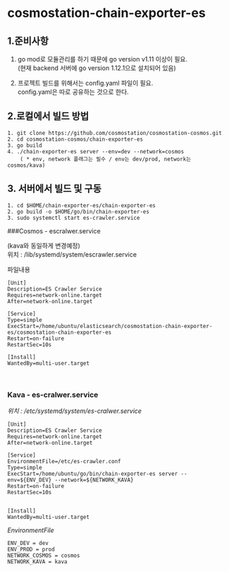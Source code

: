 # cosmostation-chain-exporter-es

## 1.준비사항

1. go mod로 모듈관리를 하기 때문에 go version v1.11 이상이 필요. <br/>
(현재 backend 서버에 go version 1.12.1으로 설치되어 있음)

2. 프로젝트 빌드를 위해서는 config.yaml 파일이 필요. <br/>
config.yaml은 따로 공유하는 것으로 한다.

## 2.로컬에서 빌드 방법
```
1. git clone https://github.com/cosmostation/cosmostation-cosmos.git
2. cd cosmostation-cosmos/chain-exporter-es
3. go build
4. ./chain-exporter-es server --env=dev --network=cosmos
    ( * env, network 플래그는 필수 / env는 dev/prod, network는 cosmos/kava)
```

## 3. 서버에서 빌드 및 구동
```
1. cd $HOME/chain-exporter-es/chain-exporter-es
2. go build -o $HOME/go/bin/chain-exporter-es
3. sudo systemctl start es-crawler.service
```



###Cosmos - escralwer.service 

(kava와 동일하게 변경예정)
<br/>
위치 : /lib/systemd/system/escrawler.service

파일내용

```
[Unit]
Description=ES Crawler Service
Requires=network-online.target
After=network-online.target

[Service]
Type=simple
ExecStart=/home/ubuntu/elasticsearch/cosmostation-chain-exporter-es/cosmostation-chain-exporter-es
Restart=on-failure
RestartSec=10s

[Install]
WantedBy=multi-user.target
```

<br/>

### Kava - es-cralwer.service
*위치 : /etc/systemd/system/es-cralwer.service*

```
[Unit]
Description=ES Crawler Service
Requires=network-online.target
After=network-online.target

[Service]
EnvironmentFile=/etc/es-crawler.conf
Type=simple
ExecStart=/home/ubuntu/go/bin/chain-exporter-es server --env=${ENV_DEV} --network=${NETWORK_KAVA}
Restart=on-failure
RestartSec=10s


[Install]
WantedBy=multi-user.target
```

*EnvironmentFile*
```
ENV_DEV = dev
ENV_PROD = prod
NETWORK_COSMOS = cosmos
NETWORK_KAVA = kava
```
